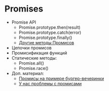 # Promises
- Promise API
  - Promise.prototype.then(result)
  - Promise.prototype.catch(error)
  - Promise.prototype.finally()
  - [Другие методы Промисов](https://developer.mozilla.org/ru/docs/Web/JavaScript/Reference/Global_Objects/Promise)
- Цепочки промисов
- Промисификация функций
- Статические методы:
  - Promise.all()
  - Promise.race()
- Доп. материал:
  - [Промисы на примере бургер-вечеринки](https://habr.com/ru/company/nix/blog/323066/)
  - [У нас проблемы с промисами](https://habr.com/ru/company/mailru/blog/269465/)
